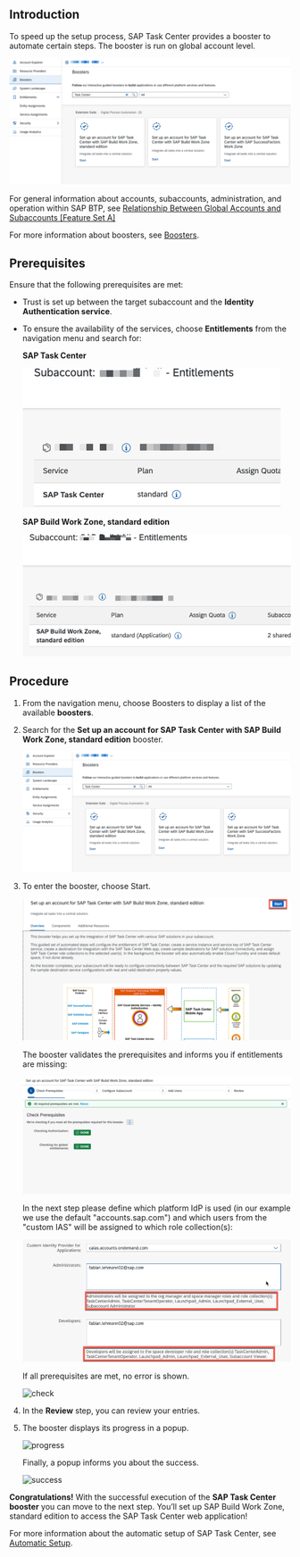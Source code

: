 ## Introduction

To speed up the setup process, SAP Task Center provides a booster to automate certain steps.
The booster is run on global account level.

![btp booster](images/btp_booster.png)

For general information about accounts, subaccounts, administration, and operation within SAP BTP, see [Relationship Between Global Accounts and Subaccounts [Feature Set A]](https://help.sap.com/products/BTP/65de2977205c403bbc107264b8eccf4b/8ed4a705efa0431b910056c0acdbf377.html?version=Cloud#loioeeda449cf252418a97e0f7c9abd30b9a)

For more information about boosters, see [Boosters](https://help.sap.com/products/BTP/65de2977205c403bbc107264b8eccf4b/fb1b56148f834749a2bf51127421610b.html).

## Prerequisites

Ensure that the following prerequisites are met:

- Trust is set up between the target subaccount and the **Identity Authentication service**.
- To ensure the availability of the services, choose **Entitlements** from the navigation menu and search for:

    **SAP Task Center**

    ![task center](images/tc_entitlement.png)
   

    **SAP Build Work Zone, standard edition**

    ![lp](images/bwz_entitlement.png)

## Procedure

1. From the navigation menu, choose Boosters to display a list of the available **boosters**.
2. Search for the **Set up an account for SAP Task Center with SAP Build Work Zone, standard edition** booster.

    ![btp booster procedure](images/btp_booster.png)

3. To enter the booster, choose Start.

    ![btp booster start](images/btp_booster_start.png)

    The booster validates the prerequisites and informs you if entitlements are missing:

    ![check](images/btp_booster_validation_prereq.png)

    In the next step please define which platform IdP is used (in our example we use the default "accounts.sap.com") and which users from the "custom IAS" will be assigned to which role collection(s):

    ![check](images/btp_booster_idp_rc_assignemnet.png)
    

    If all prerequisites are met, no error is shown.

    ![check](images/btp_booster_config_sub_acc.png)

4. In the **Review** step, you can review your entries.

5. The booster displays its progress in a popup.

    ![progress](images/btp_booster_progress.png)

    Finally, a popup informs you about the success.

    ![success](images/btp_booster_success.png)

**Congratulations!** With the successful execution of the **SAP Task Center booster** you can move to the next step. You’ll set up SAP Build Work Zone, standard edition to access the SAP Task Center web application!

For more information about the automatic setup of SAP Task Center, see [Automatic Setup](https://help.sap.com/viewer/08cbda59b4954e93abb2ec85f1db399d/Cloud/en-US/3a499676e7ae4282af84092f778e3737.html).